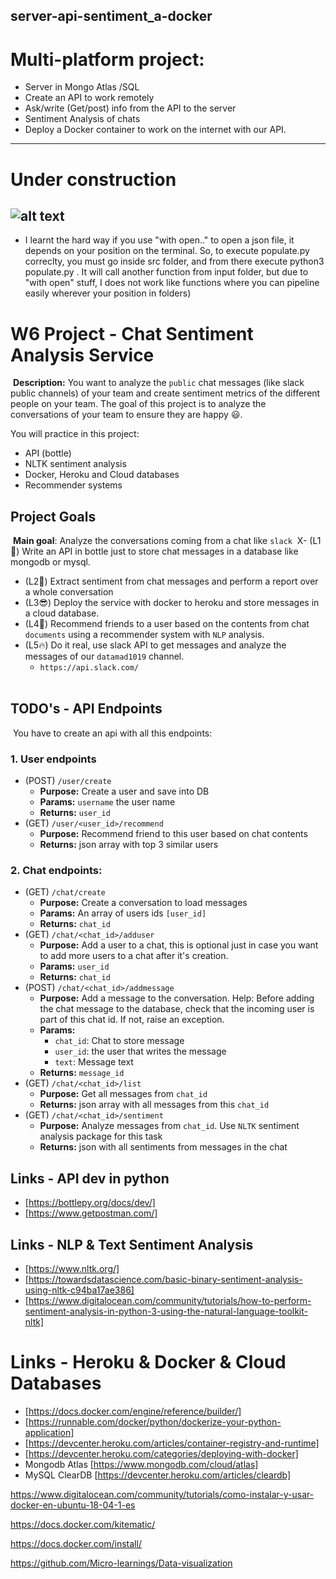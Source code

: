 ## server-api-sentiment_a-docker
# Multi-platform project:
- Server in Mongo Atlas /SQL 
- Create an API to work remotely
- Ask/write (Get/post) info from the API to the server
- Sentiment Analysis of chats
- Deploy a Docker container to work on the internet with our API.
------------
# Under construction

![alt text](http://community.netapp.com/legacyfs/online/18311_You-shall-not-pass.jpeg "Logo Title Text 1")
-----------------

- I learnt the hard way if you use "with open.."  to open a json file, it depends on  your position on the terminal. So, to execute populate.py correclty, you must go inside src folder, and from there execute python3 populate.py . It will call another function from input folder, but due to "with open" stuff, I does not work like functions where you can pipeline easily wherever your position in folders)

# W6 Project - Chat Sentiment Analysis Service
​
**Description:** You want to analyze the `public` chat messages (like slack public channels) of your team and create sentiment metrics
of the different people on your team. The goal of this project is to analyze the conversations of your team
to ensure they are happy 😃.
 
You will practice in this project:
- API (bottle)
- NLTK sentiment analysis
- Docker, Heroku and Cloud databases
- Recommender systems
​
## Project Goals
​
**Main goal**: Analyze the conversations coming from a chat like `slack`
​
X- (L1🧐) Write an API in bottle just to store chat messages in a database like mongodb or mysql.
- (L2🥳) Extract sentiment from chat messages and perform a report over a whole conversation
- (L3😎) Deploy the service with docker to heroku and store messages in a cloud database.
- (L4🤭) Recommend friends to a user based on the contents from chat `documents` using a recommender system with `NLP` analysis.
- (L5🔥) Do it real, use slack API to get messages and analyze the messages of our `datamad1019` channel.
  - `https://api.slack.com/`  
​
## TODO's - API Endpoints
​
You have to create an api with all this endpoints:
​
### 1. User endpoints
- (POST) `/user/create` 
  - **Purpose:** Create a user and save into DB
  - **Params:** `username` the user name
  - **Returns:** `user_id`
- (GET) `/user/<user_id>/recommend`  
  - **Purpose:** Recommend friend to this user based on chat contents
  - **Returns:** json array with top 3 similar users
​
### 2. Chat endpoints:
- (GET) `/chat/create` 
  - **Purpose:** Create a conversation to load messages
  - **Params:** An array of users ids `[user_id]`
  - **Returns:** `chat_id`
- (GET) `/chat/<chat_id>/adduser` 
  - **Purpose:** Add a user to a chat, this is optional just in case you want to add more users to a chat after it's creation.
  - **Params:** `user_id`
  - **Returns:** `chat_id`
- (POST) `/chat/<chat_id>/addmessage` 
  - **Purpose:** Add a message to the conversation. Help: Before adding the chat message to the database, check that the incoming user is part of this chat id. If not, raise an exception.
  - **Params:**
    - `chat_id`: Chat to store message
    - `user_id`: the user that writes the message
    - `text`: Message text
  - **Returns:** `message_id`
- (GET) `/chat/<chat_id>/list` 
  - **Purpose:** Get all messages from `chat_id`
  - **Returns:** json array with all messages from this `chat_id`
- (GET) `/chat/<chat_id>/sentiment` 
  - **Purpose:** Analyze messages from `chat_id`. Use `NLTK` sentiment analysis package for this task
  - **Returns:** json with all sentiments from messages in the chat
​
​
## Links - API dev in python
- [https://bottlepy.org/docs/dev/]
- [https://www.getpostman.com/]
​
## Links - NLP & Text Sentiment Analysis
- [https://www.nltk.org/]
- [https://towardsdatascience.com/basic-binary-sentiment-analysis-using-nltk-c94ba17ae386]
- [https://www.digitalocean.com/community/tutorials/how-to-perform-sentiment-analysis-in-python-3-using-the-natural-language-toolkit-nltk]
​
# Links - Heroku & Docker & Cloud Databases
- [https://docs.docker.com/engine/reference/builder/]
- [https://runnable.com/docker/python/dockerize-your-python-application]
- [https://devcenter.heroku.com/articles/container-registry-and-runtime]
- [https://devcenter.heroku.com/categories/deploying-with-docker]
- Mongodb Atlas [https://www.mongodb.com/cloud/atlas]
- MySQL ClearDB [https://devcenter.heroku.com/articles/cleardb]


https://www.digitalocean.com/community/tutorials/como-instalar-y-usar-docker-en-ubuntu-18-04-1-es

https://docs.docker.com/kitematic/

https://docs.docker.com/install/

https://github.com/Micro-learnings/Data-visualization

